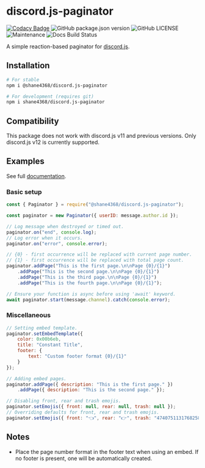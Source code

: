 # discord.js-paginator

[![Codacy Badge][codacy-badge]][codacy-dash]
![GitHub package.json version][package.json-version]
![GitHub LICENSE](https://img.shields.io/github/license/Shane4368/discord.js-paginator.svg)
![Maintenance](https://img.shields.io/badge/Maintained%3F-yes-green.svg)
![Docs Build Status](https://github.com/Shane4368/discord.js-paginator/workflows/Build%20Documentation/badge.svg)

A simple reaction-based paginator for [discord.js][discord.js-repo].

## Installation
```bash
# For stable
npm i @shane4368/discord.js-paginator

# For development (requires git)
npm i shane4368/discord.js-paginator
```

## Compatibility
This package does not work with discord.js v11 and previous versions.
Only discord.js v12 is currently supported.

## Examples
See full [documentation](https://shane4368.github.io/discord.js-paginator/2.x).

### Basic setup
```js
const { Paginator } = require("@shane4368/discord.js-paginator");

const paginator = new Paginator({ userID: message.author.id });

// Log message when destroyed or timed out.
paginator.on("end", console.log);
// Log error when it occurs.
paginator.on("error", console.error);

// {0} - first occurrence will be replaced with current page number.
// {1} - first occurrence will be replaced with total page count.
paginator.addPage("This is the first page.\n\nPage {0}/{1}")
	.addPage("This is the second page.\n\nPage {0}/{1}")
	.addPage("This is the third page.\n\nPage {0}/{1}")
	.addPage("This is the fourth page.\n\nPage {0}/{1}");

// Ensure your function is async before using 'await' keyword.
await paginator.start(message.channel).catch(console.error);
```

### Miscellaneous
```js
// Setting embed template.
paginator.setEmbedTemplate({
	color: 0x00b6eb,
	title: "Constant Title",
	footer: {
		text: "Custom footer format {0}/{1}"
	}
});

// Adding embed pages.
paginator.addPage({ description: "This is the first page." })
	.addPage({ description: "This is the second page." });

// Disabling front, rear and trash emojis.
paginator.setEmojis({ front: null, rear: null, trash: null });
// Overriding defaults for front, rear and trash emojis.
paginator.setEmojis({ front: "👈", rear: "👉", trash: "474075113176825866" });
```

## Notes
- Place the page number format in the footer text when using an embed.
If no footer is present, one will be automatically created.


<!-- -------------------------------- REFERENCE LINKS -------------------------------- -->

[discord.js-repo]: https://github.com/discordjs/discord.js
[package.json-version]: https://img.shields.io/github/package-json/v/Shane4368/discord.js-paginator.svg
[codacy-badge]: https://api.codacy.com/project/badge/Grade/34fd900141914aeab4fdfc1c1ae48f80
[codacy-dash]: https://www.codacy.com/manual/Shane4368/discord.js-paginator?utm_source=github.com&amp;utm_medium=referral&amp;utm_content=Shane4368/discord.js-paginator&amp;utm_campaign=Badge_Grade